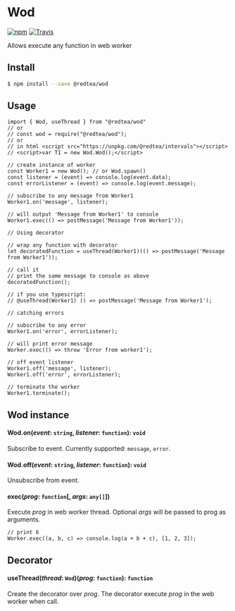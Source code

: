 # Wod

[![npm](https://img.shields.io/npm/v/@redtea/wod.svg)](https://www.npmjs.com/package/@redtea/wod)
[![Travis](https://img.shields.io/travis/org-redtea/wod.svg)](https://travis-ci.org/org-redtea/wod)

Allows execute any function in web worker

## Install
```bash
$ npm install --save @redtea/wod
```

## Usage
```JS
import { Wod, useThread } from "@redtea/wod"
// or
// const wod = require("@redtea/wod");
// or
// in html <script src="https://unpkg.com/@redtea/intervals"></script>
// <script>var T1 = new Wod.Wod();</script>

// create instance of worker
const Worker1 = new Wod(); // or Wod.spawn()
const listener = (event) => console.log(event.data);
const errorListener = (event) => console.log(event.message);

// subscribe to any message from Worker1
Worker1.on('message', listener);

// will output 'Message from Worker1' to console
Worker1.exec(() => postMessage('Message from Worker1'));

// Using decorator

// wrap any function with decorator
let decoratedFunction = useThread(Worker1)(() => postMessage('Message from Worker1'));

// call it
// print the same message to console as above
decoratedFunction();

// if you use typescript:
// @useThread(Worker1) () => postMessage('Message from Worker1');

// catching errors

// subscribe to any error
Worker1.on('error', errorListener);

// will print error message
Worker.exec(() => throw 'Error from worker1');

// off event listener
Worker1.off('message', listener);
Worker1.off('error', errorListener);

// terminate the worker
Worker1.terminate();
```

## Wod instance

#### Wod.on(*event*: `string`, *listener*: `function`): `void`

Subscribe to event. Currently supported: `message`, `error`.

#### Wod.off(*event*: `string`, *listener*: `function`): `void`

Unsubscribe from event.

#### exec(*prog*: `function`[, *args*: `any[]`])

Execute *prog* in web worker thread. Optional *args* will be passed to prog as arguments.
```JS
// print 6
Worker.exec((a, b, c) => console.log(a + b + c), [1, 2, 3]);
```

## Decorator

#### useThread(*thread*: `Wod`)(*prog*: `function`): `function`

Create the decorator over *prog*. The decorator execute *prog* in the web worker when call.
